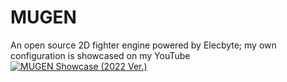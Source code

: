 # MUGEN
An open source 2D fighter engine powered by Elecbyte; my own configuration is showcased on my YouTube
[![MUGEN Showcase (2022 Ver.)](https://img.youtube.com/vi/3TiEPlBxia4/0.jpg)](https://www.youtube.com/watch?v=3TiEPlBxia4)
